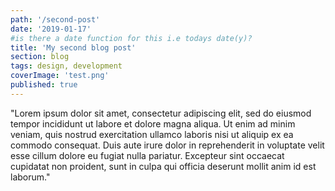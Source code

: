 ```yaml
---
path: '/second-post'
date: '2019-01-17'
#is there a date function for this i.e todays date(y)?
title: 'My second blog post'
section: blog
tags: design, development
coverImage: 'test.png'
published: true
---
```


"Lorem ipsum dolor sit amet, consectetur adipiscing elit, sed do eiusmod tempor incididunt ut labore et dolore magna aliqua. Ut enim ad minim veniam, quis nostrud exercitation ullamco laboris nisi ut aliquip ex ea commodo consequat. Duis aute irure dolor in reprehenderit in voluptate velit esse cillum dolore eu fugiat nulla pariatur. Excepteur sint occaecat cupidatat non proident, sunt in culpa qui officia deserunt mollit anim id est laborum."
